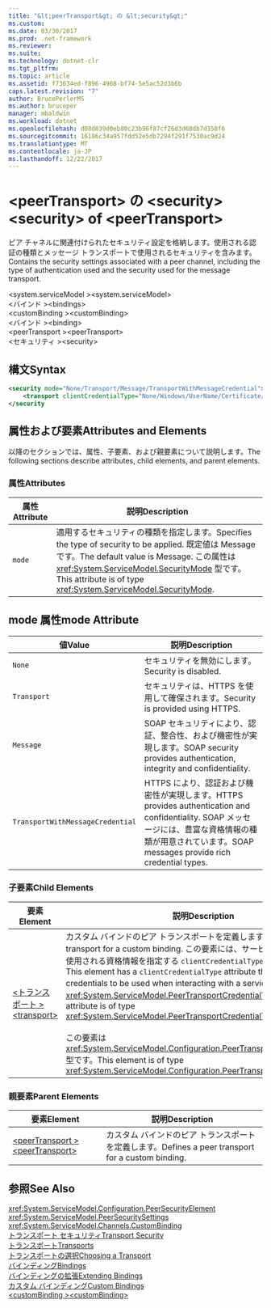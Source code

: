```yaml
---
title: "&lt;peerTransport&gt; の &lt;security&gt;"
ms.custom: 
ms.date: 03/30/2017
ms.prod: .net-framework
ms.reviewer: 
ms.suite: 
ms.technology: dotnet-clr
ms.tgt_pltfrm: 
ms.topic: article
ms.assetid: f73634ed-f896-4968-bf74-5e5ac52d3b6b
caps.latest.revision: "7"
author: BrucePerlerMS
ms.author: bruceper
manager: mbaldwin
ms.workload: dotnet
ms.openlocfilehash: d08d839d0eb80c23b96f87cf26d3d68db7d358f6
ms.sourcegitcommit: 16186c34a957fdd52e5db7294f291f7530ac9d24
ms.translationtype: MT
ms.contentlocale: ja-JP
ms.lasthandoff: 12/22/2017
---
```

# <a name="ltsecuritygt-of-ltpeertransportgt"></a><span data-ttu-id="44198-102">&lt;peerTransport&gt; の &lt;security&gt;</span><span class="sxs-lookup"><span data-stu-id="44198-102">&lt;security&gt; of &lt;peerTransport&gt;</span></span>
<span data-ttu-id="44198-103">ピア チャネルに関連付けられたセキュリティ設定を格納します。使用される認証の種類とメッセージ トランスポートで使用されるセキュリティを含みます。</span><span class="sxs-lookup"><span data-stu-id="44198-103">Contains the security settings associated with a peer channel, including the type of authentication used and the security used for the message transport.</span></span>  
  
 <span data-ttu-id="44198-104">\<system.serviceModel ></span><span class="sxs-lookup"><span data-stu-id="44198-104">\<system.serviceModel></span></span>  
<span data-ttu-id="44198-105">\<バインド ></span><span class="sxs-lookup"><span data-stu-id="44198-105">\<bindings></span></span>  
<span data-ttu-id="44198-106">\<customBinding ></span><span class="sxs-lookup"><span data-stu-id="44198-106">\<customBinding></span></span>  
<span data-ttu-id="44198-107">\<バインド ></span><span class="sxs-lookup"><span data-stu-id="44198-107">\<binding></span></span>  
<span data-ttu-id="44198-108">\<peerTransport ></span><span class="sxs-lookup"><span data-stu-id="44198-108">\<peerTransport></span></span>  
<span data-ttu-id="44198-109">\<セキュリティ ></span><span class="sxs-lookup"><span data-stu-id="44198-109">\<security></span></span>  
  
## <a name="syntax"></a><span data-ttu-id="44198-110">構文</span><span class="sxs-lookup"><span data-stu-id="44198-110">Syntax</span></span>  
  
```xml  
<security mode="None/Transport/Message/TransportWithMessageCredential">  
    <transport clientCredentialType="None/Windows/UserName/Certificate/CardSpace" />  
</security  
```  
  
## <a name="attributes-and-elements"></a><span data-ttu-id="44198-111">属性および要素</span><span class="sxs-lookup"><span data-stu-id="44198-111">Attributes and Elements</span></span>  
 <span data-ttu-id="44198-112">以降のセクションでは、属性、子要素、および親要素について説明します。</span><span class="sxs-lookup"><span data-stu-id="44198-112">The following sections describe attributes, child elements, and parent elements.</span></span>  
  
### <a name="attributes"></a><span data-ttu-id="44198-113">属性</span><span class="sxs-lookup"><span data-stu-id="44198-113">Attributes</span></span>  
  
|<span data-ttu-id="44198-114">属性</span><span class="sxs-lookup"><span data-stu-id="44198-114">Attribute</span></span>|<span data-ttu-id="44198-115">説明</span><span class="sxs-lookup"><span data-stu-id="44198-115">Description</span></span>|  
|---------------|-----------------|  
|`mode`|<span data-ttu-id="44198-116">適用するセキュリティの種類を指定します。</span><span class="sxs-lookup"><span data-stu-id="44198-116">Specifies the type of security to be applied.</span></span> <span data-ttu-id="44198-117">既定値は Message です。</span><span class="sxs-lookup"><span data-stu-id="44198-117">The default value is Message.</span></span> <span data-ttu-id="44198-118">この属性は <xref:System.ServiceModel.SecurityMode> 型です。</span><span class="sxs-lookup"><span data-stu-id="44198-118">This attribute is of type <xref:System.ServiceModel.SecurityMode>.</span></span>|  
  
## <a name="mode-attribute"></a><span data-ttu-id="44198-119">mode 属性</span><span class="sxs-lookup"><span data-stu-id="44198-119">mode Attribute</span></span>  
  
|<span data-ttu-id="44198-120">値</span><span class="sxs-lookup"><span data-stu-id="44198-120">Value</span></span>|<span data-ttu-id="44198-121">説明</span><span class="sxs-lookup"><span data-stu-id="44198-121">Description</span></span>|  
|-----------|-----------------|  
|`None`|<span data-ttu-id="44198-122">セキュリティを無効にします。</span><span class="sxs-lookup"><span data-stu-id="44198-122">Security is disabled.</span></span>|  
|`Transport`|<span data-ttu-id="44198-123">セキュリティは、HTTPS を使用して確保されます。</span><span class="sxs-lookup"><span data-stu-id="44198-123">Security is provided using HTTPS.</span></span>|  
|`Message`|<span data-ttu-id="44198-124">SOAP セキュリティにより、認証、整合性、および機密性が実現します。</span><span class="sxs-lookup"><span data-stu-id="44198-124">SOAP security provides authentication, integrity and confidentiality.</span></span>|  
|`TransportWithMessageCredential`|<span data-ttu-id="44198-125">HTTPS により、認証および機密性が実現します。</span><span class="sxs-lookup"><span data-stu-id="44198-125">HTTPS provides authentication and confidentiality.</span></span> <span data-ttu-id="44198-126">SOAP メッセージには、豊富な資格情報の種類が用意されています。</span><span class="sxs-lookup"><span data-stu-id="44198-126">SOAP messages provide rich credential types.</span></span>|  
  
### <a name="child-elements"></a><span data-ttu-id="44198-127">子要素</span><span class="sxs-lookup"><span data-stu-id="44198-127">Child Elements</span></span>  
  
|<span data-ttu-id="44198-128">要素</span><span class="sxs-lookup"><span data-stu-id="44198-128">Element</span></span>|<span data-ttu-id="44198-129">説明</span><span class="sxs-lookup"><span data-stu-id="44198-129">Description</span></span>|  
|-------------|-----------------|  
|[<span data-ttu-id="44198-130">\<トランスポート ></span><span class="sxs-lookup"><span data-stu-id="44198-130">\<transport></span></span>](../../../../../docs/framework/configure-apps/file-schema/wcf/transport-of-peertransport.md)|<span data-ttu-id="44198-131">カスタム バインドのピア トランスポートを定義します。</span><span class="sxs-lookup"><span data-stu-id="44198-131">Defines a peer transport for a custom binding.</span></span> <span data-ttu-id="44198-132">この要素には、サービスと対話するときに使用される資格情報を指定する `clientCredentialType` 属性があります。</span><span class="sxs-lookup"><span data-stu-id="44198-132">This element has a `clientCredentialType` attribute that specifies the credentials to be used when interacting with a service.</span></span> <span data-ttu-id="44198-133">この属性は <xref:System.ServiceModel.PeerTransportCredentialType> 型です。</span><span class="sxs-lookup"><span data-stu-id="44198-133">This attribute is of type <xref:System.ServiceModel.PeerTransportCredentialType>.</span></span><br /><br /> <span data-ttu-id="44198-134">この要素は <xref:System.ServiceModel.Configuration.PeerTransportSecurityElement> 型です。</span><span class="sxs-lookup"><span data-stu-id="44198-134">This element is of type <xref:System.ServiceModel.Configuration.PeerTransportSecurityElement>.</span></span>|  
  
### <a name="parent-elements"></a><span data-ttu-id="44198-135">親要素</span><span class="sxs-lookup"><span data-stu-id="44198-135">Parent Elements</span></span>  
  
|<span data-ttu-id="44198-136">要素</span><span class="sxs-lookup"><span data-stu-id="44198-136">Element</span></span>|<span data-ttu-id="44198-137">説明</span><span class="sxs-lookup"><span data-stu-id="44198-137">Description</span></span>|  
|-------------|-----------------|  
|[<span data-ttu-id="44198-138">\<peerTransport ></span><span class="sxs-lookup"><span data-stu-id="44198-138">\<peerTransport></span></span>](../../../../../docs/framework/configure-apps/file-schema/wcf/peertransport.md)|<span data-ttu-id="44198-139">カスタム バインドのピア トランスポートを定義します。</span><span class="sxs-lookup"><span data-stu-id="44198-139">Defines a peer transport for a custom binding.</span></span>|  
  
## <a name="see-also"></a><span data-ttu-id="44198-140">参照</span><span class="sxs-lookup"><span data-stu-id="44198-140">See Also</span></span>  
 <xref:System.ServiceModel.Configuration.PeerSecurityElement>  
 <xref:System.ServiceModel.PeerSecuritySettings>  
 <xref:System.ServiceModel.Channels.CustomBinding>  
 [<span data-ttu-id="44198-141">トランスポート セキュリティ</span><span class="sxs-lookup"><span data-stu-id="44198-141">Transport Security</span></span>](../../../../../docs/framework/wcf/feature-details/transport-security.md)  
 [<span data-ttu-id="44198-142">トランスポート</span><span class="sxs-lookup"><span data-stu-id="44198-142">Transports</span></span>](../../../../../docs/framework/wcf/feature-details/transports.md)  
 [<span data-ttu-id="44198-143">トランスポートの選択</span><span class="sxs-lookup"><span data-stu-id="44198-143">Choosing a Transport</span></span>](../../../../../docs/framework/wcf/feature-details/choosing-a-transport.md)  
 [<span data-ttu-id="44198-144">バインディング</span><span class="sxs-lookup"><span data-stu-id="44198-144">Bindings</span></span>](../../../../../docs/framework/wcf/bindings.md)  
 [<span data-ttu-id="44198-145">バインディングの拡張</span><span class="sxs-lookup"><span data-stu-id="44198-145">Extending Bindings</span></span>](../../../../../docs/framework/wcf/extending/extending-bindings.md)  
 [<span data-ttu-id="44198-146">カスタム バインディング</span><span class="sxs-lookup"><span data-stu-id="44198-146">Custom Bindings</span></span>](../../../../../docs/framework/wcf/extending/custom-bindings.md)  
 [<span data-ttu-id="44198-147">\<customBinding ></span><span class="sxs-lookup"><span data-stu-id="44198-147">\<customBinding></span></span>](../../../../../docs/framework/configure-apps/file-schema/wcf/custombinding.md)
